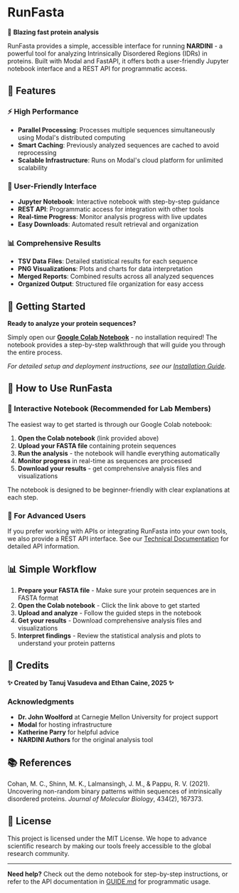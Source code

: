 # RunFasta

🧬 **Blazing fast protein analysis**

RunFasta provides a simple, accessible interface for running **NARDINI** - a powerful tool for analyzing Intrinsically Disordered Regions (IDRs) in proteins. Built with Modal and FastAPI, it offers both a user-friendly Jupyter notebook interface and a REST API for programmatic access.

## 🚀 Features

### ⚡ High Performance
- **Parallel Processing**: Processes multiple sequences simultaneously using Modal's distributed computing
- **Smart Caching**: Previously analyzed sequences are cached to avoid reprocessing
- **Scalable Infrastructure**: Runs on Modal's cloud platform for unlimited scalability

### 🎯 User-Friendly Interface
- **Jupyter Notebook**: Interactive notebook with step-by-step guidance
- **REST API**: Programmatic access for integration with other tools
- **Real-time Progress**: Monitor analysis progress with live updates
- **Easy Downloads**: Automated result retrieval and organization

### 📊 Comprehensive Results
- **TSV Data Files**: Detailed statistical results for each sequence
- **PNG Visualizations**: Plots and charts for data interpretation
- **Merged Reports**: Combined results across all analyzed sequences
- **Organized Output**: Structured file organization for easy access

## 🚀 Getting Started

**Ready to analyze your protein sequences?** 

Simply open our **[Google Colab Notebook](https://colab.research.google.com/drive/1jKDu1AfOHI-4BM1hHELIDFQCqbPz86M9)** - no installation required! The notebook provides a step-by-step walkthrough that will guide you through the entire process.

*For detailed setup and deployment instructions, see our [Installation Guide](GUIDE.md).*

## 📖 How to Use RunFasta

### 📔 Interactive Notebook (Recommended for Lab Members)

The easiest way to get started is through our Google Colab notebook:

1. **Open the Colab notebook** (link provided above)
2. **Upload your FASTA file** containing protein sequences
3. **Run the analysis** - the notebook will handle everything automatically
4. **Monitor progress** in real-time as sequences are processed
5. **Download your results** - get comprehensive analysis files and visualizations

The notebook is designed to be beginner-friendly with clear explanations at each step.

### 🔧 For Advanced Users

If you prefer working with APIs or integrating RunFasta into your own tools, we also provide a REST API interface. See our [Technical Documentation](GUIDE.md) for detailed API information.

## 📊 Simple Workflow

1. **Prepare your FASTA file** - Make sure your protein sequences are in FASTA format
2. **Open the Colab notebook** - Click the link above to get started
3. **Upload and analyze** - Follow the guided steps in the notebook
4. **Get your results** - Download comprehensive analysis files and visualizations
5. **Interpret findings** - Review the statistical analysis and plots to understand your protein patterns

## 🙏 Credits

**✨ Created by Tanuj Vasudeva and Ethan Caine, 2025 ✨**

### Acknowledgments

- **Dr. John Woolford** at Carnegie Mellon University for project support
- **Modal** for hosting infrastructure
- **Katherine Parry** for helpful advice
- **NARDINI Authors** for the original analysis tool

## 📚 References

Cohan, M. C., Shinn, M. K., Lalmansingh, J. M., & Pappu, R. V. (2021). Uncovering non-random binary patterns within sequences of intrinsically disordered proteins. *Journal of Molecular Biology*, 434(2), 167373.

## 📄 License

This project is licensed under the MIT License. We hope to advance scientific research by making our tools freely accessible to the global research community.

---

**Need help?** Check out the demo notebook for step-by-step instructions, or refer to the API documentation in [GUIDE.md](GUIDE.md) for programmatic usage.